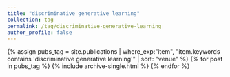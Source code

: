```yaml
---
title: "discriminative generative learning"
collection: tag
permalink: /tag/discriminative-generative-learning
author_profile: false
---
```

{% assign pubs_tag = site.publications | where_exp:"item", "item.keywords contains 'discriminative generative learning'" | sort: "venue" %}
{% for post in pubs_tag %}
  {% include archive-single.html %}
{% endfor %}